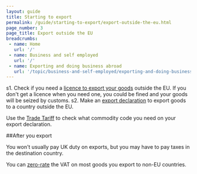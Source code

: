 ```yaml
---
layout: guide
title: Starting to export
permalink: /guide/starting-to-export/export-outside-the-eu.html
page_number: 3
page_title: Export outside the EU
breadcrumbs:
 - name: Home
   url: '/'
 - name: Business and self employed
   url: '/'
 - name: Exporting and doing business abroad
   url: '/topic/business-and-self-employed/exporting-and-doing-business-abroad.html'   
---
```


s1. Check if you need a [licence to export your goods](/guide/starting-to-export/export-licences.html) outside the EU. If you don't get a licence when you need one, you could be fined and your goods  will be seized by customs.
s2. Make an [export declaration](/guide/declare-exporting-goods-from-eu/overview.html) to export goods to a country outside the EU. 

Use the [Trade Tariff](/start/trade-tariff.html) to check what commodity code you need on your export declaration.

##After you export

You won't usually pay UK duty on exports, but you may have to pay taxes in the destination country.

You can [zero-rate](/vat-businesses/vat-rates) the VAT on most goods you export to non-EU countries.

